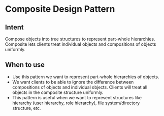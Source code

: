 # Composite Design Pattern

## Intent
Compose objects into tree structures to represent part-whole hierarchies.
Composite lets clients treat individual objects and compositions of objects
uniformly.

## When to use
- Use this pattern we want to represent part-whole hierarchies of objects.
- We want clients to be able to ignore the difference between compositions of
  objects and individual objects. Clients will treat all objects in the
  composite structure uniformly.
- This pattern is useful when we want to represent structures like hierarchy
  (user hierarchy, role hierarchy), file system/directory structure, etc.
